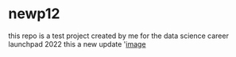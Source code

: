 # newp12
this repo is a test project created by me for the data science career launchpad 2022 
this a new update
'[image](https://github.com/PayalMewati/newp12/blob/main/Pablo%20Iranzo%E2%80%99s%20Altered%20Reality%20Mixed%20Media.jpg)

